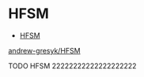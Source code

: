 # HFSM

- [HFSM](#hfsm)

[andrew-gresyk/HFSM](https://github.com/andrew-gresyk/HFSM)


TODO HFSM 22222222222222222222

